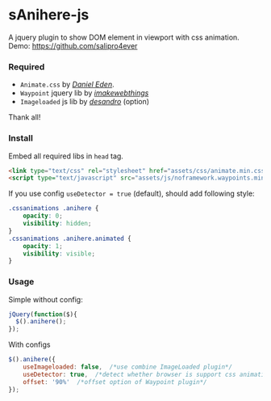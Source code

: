 # sAnihere-js
A jquery plugin to show DOM element in viewport with css animation.  
Demo: https://github.com/salipro4ever

### Required
* `Animate.css` by *[Daniel Eden](http://daneden.github.io/animate.css/)*.
* `Waypoint` jquery lib by *[imakewebthings](http://imakewebthings.com/waypoints/)*
* `Imageloaded` js lib by *[desandro](http://desandro.github.io/imagesloaded/)* (option)

Thank all!
### Install
Embed all required libs in `head` tag.
```html
<link type="text/css" rel="stylesheet" href="assets/css/animate.min.css" />
<script type="text/javascript" src="assets/js/noframework.waypoints.min.js"></script>
```

If you use config `useDetector = true` (default), should add following style:
```css
.cssanimations .anihere {
    opacity: 0;
    visibility: hidden;   
}
.cssanimations .anihere.animated {
    opacity: 1;
    visibility: visible;    
}
```

### Usage
Simple without config:
```js
jQuery(function($){
  $().anihere();
});
```
With configs
```javascript
$().anihere({
    useImageloaded: false,  /*use combine ImageLoaded plugin*/
    useDetector: true,  /*detect whether browser is support css animation or not*/
    offset: '90%'  /*offset option of Waypoint plugin*/
});
```
